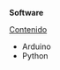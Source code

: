 <p><strong>Software</strong></p>
<p><span style="text-decoration: underline;">Contenido</span></p>
<ul>
<li>Arduino</li>
<li>Python</li>
</ul>